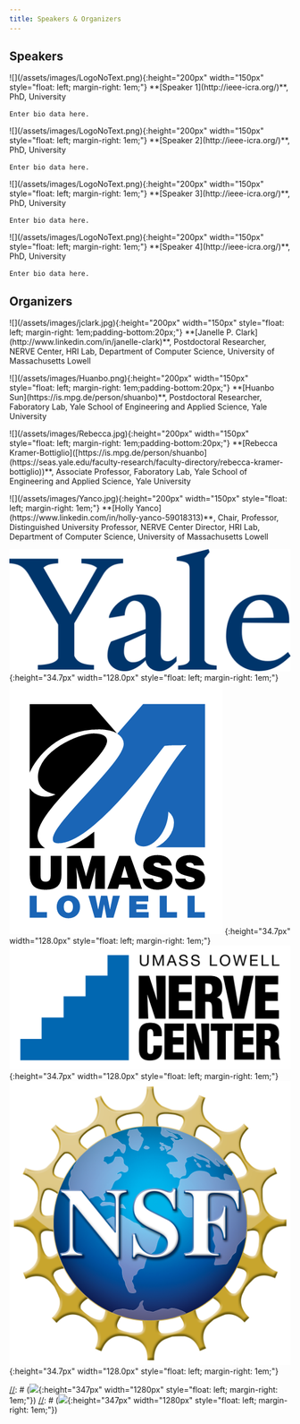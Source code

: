 ```yaml
---
title: Speakers & Organizers
---
```


## Speakers

<p>
    ![](/assets/images/LogoNoText.png){:height="200px" width="150px" style="float: left; margin-right: 1em;"}
    **[Speaker 1](http://ieee-icra.org/)**, PhD, University

    Enter bio data here. 
</p>

<p>
    ![](/assets/images/LogoNoText.png){:height="200px" width="150px" style="float: left; margin-right: 1em;"}
    **[Speaker 2](http://ieee-icra.org/)**, PhD, University

    Enter bio data here. 
</p>

<p>
    ![](/assets/images/LogoNoText.png){:height="200px" width="150px" style="float: left; margin-right: 1em;"}
    **[Speaker 3](http://ieee-icra.org/)**, PhD, University

    Enter bio data here. 
</p>

<p>
    ![](/assets/images/LogoNoText.png){:height="200px" width="150px" style="float: left; margin-right: 1em;"}
    **[Speaker 4](http://ieee-icra.org/)**, PhD, University

    Enter bio data here. 
</p>


## Organizers

<p>
    ![](/assets/images/jclark.jpg){:height="200px" width="150px" style="float: left; margin-right: 1em;padding-bottom:20px;"}
    **[Janelle P. Clark](http://www.linkedin.com/in/janelle-clark)**, Postdoctoral Researcher, NERVE Center, HRI Lab, Department of Computer Science, University of Massachusetts Lowell
</p>

<p>
    ![](/assets/images/Huanbo.png){:height="200px" width="150px" style="float: left; margin-right: 1em;padding-bottom:20px;"}
    **[Huanbo Sun](https://is.mpg.de/person/shuanbo)**, Postdoctoral Researcher, Faboratory Lab, Yale School of Engineering and Applied Science, Yale University
</p>

<p>
    ![](/assets/images/Rebecca.jpg){:height="200px" width="150px" style="float: left; margin-right: 1em;padding-bottom:20px;"}
    **[Rebecca Kramer-Bottiglio]([https://is.mpg.de/person/shuanbo](https://seas.yale.edu/faculty-research/faculty-directory/rebecca-kramer-bottiglio))**, Associate Professor, Faboratory Lab, Yale School of Engineering and Applied Science, Yale University                            
</p>

<p>
    ![](/assets/images/Yanco.jpg){:height="200px" width="150px" style="float: left; margin-right: 1em;"}
    **[Holly Yanco](https://www.linkedin.com/in/holly-yanco-59018313)**, Chair, Professor, Distinguished University Professor, NERVE Center Director, HRI Lab, Department of Computer Science, University of Massachusetts Lowell
</p>

[//]: # (images uploaded)
![](/assets/images/yale.png) {:height="34.7px" width="128.0px" style="float: left; margin-right: 1em;"}
![](/assets/images/UML.png) {:height="34.7px" width="128.0px" style="float: left; margin-right: 1em;"}
![](/assets/images/nerve.jpg) {:height="34.7px" width="128.0px" style="float: left; margin-right: 1em;"}
![](/assets/images/NSF.png) {:height="34.7px" width="128.0px" style="float: left; margin-right: 1em;"}

[//]: # (images NOT uploaded)
[//]: # (![](/assets/images/faboratory.png){:height="347px" width="1280px" style="float: left; margin-right: 1em;"})
[//]: # (![](/assets/images/cifellow.png){:height="347px" width="1280px" style="float: left; margin-right: 1em;"})
